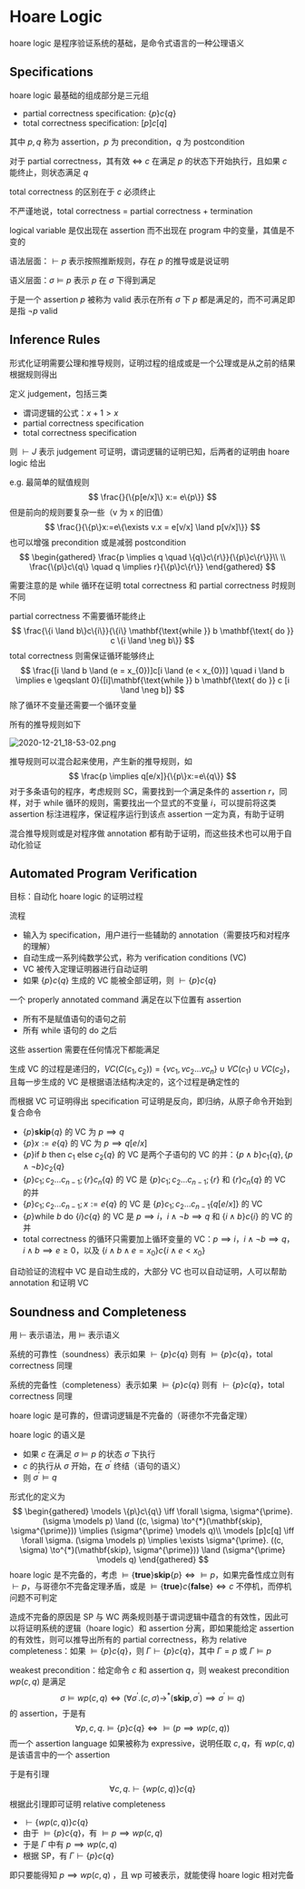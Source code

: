 # Hoare Logic

hoare logic 是程序验证系统的基础，是命令式语言的一种公理语义

## Specifications

hoare logic 最基础的组成部分是三元组

* partial correctness specification: $\{p\}c\{q\}$
* total correctness specification: $[p]c[q]$

其中 $p, q$ 称为 assertion，$p$ 为 precondition，$q$ 为 postcondition

对于 partial correctness，其有效 $\iff$ $c$ 在满足 $p$ 的状态下开始执行，且如果 $c$ 能终止，则状态满足 $q$

total correctness 的区别在于 $c$ 必须终止

不严谨地说，total correctness = partial correctness + termination

logical variable 是仅出现在 assertion 而不出现在 program 中的变量，其值是不变的

语法层面：$\vdash p$ 表示按照推断规则，存在 $p$ 的推导或是说证明

语义层面：$\sigma \models p$ 表示 $p$ 在 $\sigma$ 下得到满足

于是一个 assertion $p$ 被称为 valid 表示在所有 $\sigma$ 下 $p$ 都是满足的，而不可满足即是指 $\neg p$ valid

## Inference Rules

形式化证明需要公理和推导规则，证明过程的组成或是一个公理或是从之前的结果根据规则得出

定义 judgement，包括三类

* 谓词逻辑的公式：$x + 1 > x$
* partial correctness specification
* total correctness specification

则 $\vdash J$ 表示 judgement 可证明，谓词逻辑的证明已知，后两者的证明由 hoare logic 给出

e.g. 最简单的赋值规则
$$
\frac{}{\{p[e/x]\} x:= e\{p\}}
$$
但是前向的规则要复杂一些（v 为 x 的旧值）
$$
\frac{}{\{p\}x:=e\{\exists v.x = e[v/x] \land p[v/x]\}}
$$
也可以增强 precondition 或是减弱 postcondition
$$
\begin{gathered}
\frac{p \implies q \quad \{q\}c\{r\}}{\{p\}c\{r\}}\\
\\
\frac{\{p\}c\{q\} \quad q \implies r}{\{p\}c\{r\}}
\end{gathered}
$$

需要注意的是 while 循环在证明 total correctness 和 partial correctness 时规则不同

partial correctness 不需要循环能终止
$$
\frac{\{i \land b\}c\{i\}}{\{i\} \mathbf{\text{while }} b \mathbf{\text{ do }} c \{i \land \neg b\}}
$$
total correctness 则需保证循环能够终止
$$
\frac{[i \land b \land (e = x_{0})]c[i \land (e < x_{0})] \quad i \land b \implies e \geqslant 0}{[i]\mathbf{\text{while }} b \mathbf{\text{ do }} c [i \land \neg b]}
$$
除了循环不变量还需要一个循环变量

所有的推导规则如下

![2020-12-21_18-53-02.png](https://i.loli.net/2020/12/21/rh6Cogc9RZYfBUK.png)

推导规则可以混合起来使用，产生新的推导规则，如
$$
\frac{p \implies q[e/x]}{\{p\}x:=e\{q\}}
$$
对于多条语句的程序，考虑规则 SC，需要找到一个满足条件的 assertion $r$，同样，对于 while 循环的规则，需要找出一个显式的不变量 $i$，可以提前将这类 assertion 标注进程序，保证程序运行到该点 assertion 一定为真，有助于证明

混合推导规则或是对程序做 annotation 都有助于证明，而这些技术也可以用于自动化验证

## Automated Program Verification

目标：自动化 hoare logic 的证明过程

流程

* 输入为 specification，用户进行一些辅助的 annotation（需要技巧和对程序的理解）
* 自动生成一系列纯数学公式，称为 verification conditions (VC)
* VC 被传入定理证明器进行自动证明
* 如果 $\{p\}c\{q\}$ 生成的 VC 能被全部证明，则 $\vdash \{p\}c\{q\}$

一个 properly annotated command 满足在以下位置有 assertion

* 所有不是赋值语句的语句之前
* 所有 while 语句的 do 之后

这些 assertion 需要在任何情况下都能满足

生成 VC 的过程是递归的，$VC(C(c_{1}, c_{2})) = \{vc_{1}, vc_{2} \dots vc_{n} \} \cup VC(c_{1}) \cup VC(c_{2})$，且每一步生成的 VC 是根据语法结构决定的，这个过程是确定性的

而根据 VC 可证明得出 specification 可证明是反向，即归纳，从原子命令开始到复合命令

* $\{p\}\mathbf{skip}\{q\}$ 的 VC 为 $p \implies q$
* $\{p\}x:=e\{q\}$ 的 VC 为 $p \implies q[e/x]$
* $\{p\}\mathbf{\text{if }} b \mathbf{\text{ then }} c_{1} \mathbf{\text{ else }} c_{2}\{q\}$ 的 VC 是两个子语句的 VC 的并：$\{p \land b\}c_{1}\{q\}, \{p \land \neg b\}c_{2}\{q\}$
* $\{p\}c_{1};c_{2}\dots c_{n-1};\{r\}c_{n}\{q\}$ 的 VC 是 $\{p\}c_{1};c_{2}\dots c_{n-1};\{r\}$ 和 $\{r\}c_{n}\{q\}$ 的 VC 的并
* $\{p\}c_{1};c_{2}\dots c_{n-1};x:=e\{q\}$ 的 VC 是 $\{p\}c_{1};c_{2}\dots c_{n-1}\{q[e/x]\}$ 的 VC
* $\{p\} \mathbf{\text{while }} b \mathbf{\text{ do }} \{i\} c \{q\}$ 的 VC 是 $p\implies i$，$i \land \neg b \implies q$ 和 $\{i \land b\}c\{i\}$ 的 VC 的并
* total correctness 的循环只需要加上循环变量的 VC：$p \implies i$，$i \land \neg b \implies q$，$i \land b \implies e \geqslant 0$，以及 $\{i \land b \land e = x_{0}\}c\{i \land e < x_{0}\}$

自动验证的流程中 VC 是自动生成的，大部分 VC 也可以自动证明，人可以帮助 annotation 和证明 VC

## Soundness and Completeness

用 $\vdash$ 表示语法，用 $\models$ 表示语义

系统的可靠性（soundness）表示如果 $\vdash \{p\}c\{q\}$ 则有 $\models \{p\}c\{q\}$，total correctness 同理

系统的完备性（completeness）表示如果 $\models \{p\}c\{q\}$ 则有 $\vdash \{p\}c\{q\}$，total correctness 同理

hoare logic 是可靠的，但谓词逻辑是不完备的（哥德尔不完备定理）

hoare logic 的语义是

* 如果 $c$ 在满足 $\sigma \models p$ 的状态 $\sigma$ 下执行
* $c$ 的执行从 $\sigma$ 开始，在 $\sigma^{\prime}$ 终结（语句的语义）
* 则 $\sigma^{\prime} \models q$

形式化的定义为
$$
\begin{gathered}
\models \{p\}c\{q\} \iff \forall \sigma, \sigma^{\prime}. (\sigma \models p) \land ((c, \sigma) \to^{*}(\mathbf{skip}, \sigma^{\prime})) \implies (\sigma^{\prime} \models q)\\
\models [p]c[q] \iff \forall \sigma. (\sigma \models p) \implies \exists \sigma^{\prime}. ((c, \sigma) \to^{*}(\mathbf{skip}, \sigma^{\prime})) \land (\sigma^{\prime} \models q)
\end{gathered}
$$
hoare logic 是不完备的，考虑 $\models \{\mathbf{true}\}\mathbf{skip}\{p\} \iff \models p$，如果完备性成立则有 $\vdash p$，与哥德尔不完备定理矛盾，或是 $\models \{\mathbf{true}\}c\{\mathbf{false}\} \iff c$ 不停机，而停机问题不可判定

造成不完备的原因是 SP 与 WC 两条规则基于谓词逻辑中蕴含的有效性，因此可以将证明系统的逻辑（hoare logic）和 assertion 分离，即如果能给定 assertion 的有效性，则可以推导出所有的 partial correctness，称为 relative completeness：如果 $\models \{p\}c\{q\}$，则 $\Gamma \vdash \{p\}c\{q\}$，其中 $\Gamma = p$ 或 $\Gamma \models p$

weakest precondition：给定命令 $c$ 和 assertion $q$，则 weakest precondition $wp(c, q)$ 是满足
$$
\sigma \models wp(c, q) \iff (\forall \sigma^{\prime}. (c, \sigma) \to^{*} (\mathbf{skip}, \sigma^{\prime}) \implies \sigma^{\prime} \models q)
$$
的 assertion，于是有
$$
\forall p, c, q. \models\{p\}c\{q\} \iff \models (p \implies wp(c, q))
$$
而一个 assertion language 如果被称为 expressive，说明任取 $c, q$，有 $wp(c, q)$ 是该语言中的一个 assertion

于是有引理
$$
\forall c, q. \vdash \{wp(c, q)\}c\{q\}
$$
根据此引理即可证明 relative completeness

* $\vdash \{wp(c, q)\}c\{q\}$
* 由于 $\models \{p\}c\{q\}$，有 $\models p \implies wp(c, q)$
* 于是 $\Gamma$ 中有 $p \implies wp(c, q)$
* 根据 SP，有 $\Gamma \vdash \{p\}c\{q\}$

即只要能得知 $p \implies wp(c, q)$ ，且 wp 可被表示，就能使得 hoare logic 相对完备